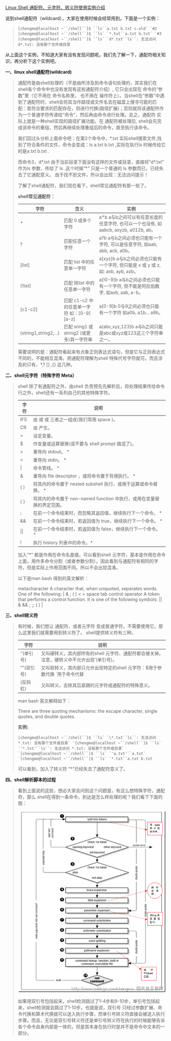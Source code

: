 [Linux Shell 通配符、元字符、转义符使用实例介绍](https://www.cnblogs.com/chengmo/archive/2010/10/17/1853344.html)

说到shell通配符（wildcard），大家在使用时候会经常用到。下面是一个实例：

>  
>
> ```
> [chengmo@localhost ~``/shell``]$ ``ls``a.txt b.txt c.old` `#2
> [chengmo@localhost ~``/shell``]$ ``ls` `*.txt``a.txt b.txt` `#3
> [chengmo@localhost ~``/shell``]$ ``ls` `d*.txt``ls``: 无法访问 d*.txt: 没有那个文件或目录
> ```

从上面这个实例，不知道大家有没有发现问题呢。我们先了解一下，通配符相关知识，再分析下这个实例吧。

**一、linux shell通配符(wildcard)**

> 通配符是由shell处理的（不是由所涉及到命令语句处理的，其实我们在shell各个命令中也没有发现有这些通配符介绍）, 它只会出现在 命令的“参数”里（它不用在 命令名称里， 也不用在 操作符上）。当shell在“参数”中遇到了通配符时，shell会将其当作路径或文件名去在磁盘上搜寻可能的匹配：若符合要求的匹配存在，则进行代换(路径扩展)；否则就将该通配符作为一个普通字符传递给“命令”，然后再由命令进行处理。总之，通配符 实际上就是一种shell实现的路径扩展功能。在 通配符被处理后, shell会先完成该命令的重组，然后再继续处理重组后的命令，直至执行该命令。
>
>  
>
> 我们回过头分析上面命令吧：在第2个命令中，*.txt 实际shell搜索文件,找到了符合条件的文件，命令会变成：ls a.txt b.txt ,实际在执行ls 时候传给它的是a.txt b.txt .
>
>  
>
> 而命令3，d*.txt 由于当前目录下面没有这样的文件或目录，直接将”d*.txt” 作为ls 参数，传给了 ls .这个时候”*” 只是一个普通的 ls 参数而已，已经失去了它通配意义。 由于找不到文件，所以会出现：无法访问提示！
>
> 了解了shell通配符，我们现在看下，shell常见通配符有那一些了。
>
> **shell常见通配符：**
>
> | **字符**              | **含义**                                    | **实例**                                                     |
> | --------------------- | ------------------------------------------- | ------------------------------------------------------------ |
> | *                     | 匹配 0 或多个字符                           | a*b a与b之间可以有任意长度的任意字符, 也可以一个也没有, 如aabcb, axyzb, a012b, ab。 |
> | ?                     | 匹配任意一个字符                            | a?b a与b之间必须也只能有一个字符, 可以是任意字符, 如aab, abb, acb, a0b。 |
> | [list]                | 匹配 list 中的任意单一字符                  | a[xyz]b  a与b之间必须也只能有一个字符, 但只能是 x 或 y 或 z, 如: axb, ayb, azb。 |
> | [!list]               | 匹配 除list 中的任意单一字符                | a[!0-9]b a与b之间必须也只能有一个字符, 但不能是阿拉伯数字, 如axb, aab, a-b。 |
> | [c1-c2]               | 匹配 c1-c2 中的任意单一字符 如：[0-9] [a-z] | a[0-9]b 0与9之间必须也只能有一个字符 如a0b, a1b... a9b。     |
> | {string1,string2,...} | 匹配 sring1 或 string2 (或更多)其一字符串   | a{abc,xyz,123}b  a与b之间只能是abc或xyz或123这三个字符串之一。 |
>
>  
>
> 需要说明的是：通配符看起来有点象正则表达式语句，但是它与正则表达式不同的，不能相互混淆。把通配符理解为shell 特殊代号字符就可。而且涉及的只有，*,? [] ,{} 这几种。

 

 

**二、shell元字符（特殊字符 Meta）**

> shell 除了有通配符之外，由shell 负责预先先解析后，将处理结果传给命令行之外，shell还有一系列自己的其他特殊字符。
>
> | 字符 | 说明                                                         |
> | ---- | ------------------------------------------------------------ |
> | IFS  | 由 <space> 或 <tab> 或 <enter> 三者之一组成(我们常用 space )。 |
> | CR   | 由 <enter> 产生。                                            |
> | =    | 设定变量。                                                   |
> | $    | 作变量或运算替换(请不要与 shell prompt 搞混了)。             |
> | >    | 重导向 stdout。 *                                            |
> | <    | 重导向 stdin。 *                                             |
> | \|   | 命令管线。 *                                                 |
> | &    | 重导向 file descriptor ，或将命令置于背境执行。 *            |
> | ( )  | 将其内的命令置于 nested subshell 执行，或用于运算或命令替换。 * |
> | { }  | 将其内的命令置于 non-named function 中执行，或用在变量替换的界定范围。 |
> | ;    | 在前一个命令结束时，而忽略其返回值，继续执行下一个命令。 *   |
> | &&   | 在前一个命令结束时，若返回值为 true，继续执行下一个命令。 *  |
> | \|\| | 在前一个命令结束时，若返回值为 false，继续执行下一个命令。 * |
> | !    | 执行 history 列表中的命令。*                                 |
>
> 加入”*” 都是作用在命令名直接。可以看到shell 元字符，基本是作用在命令上面，用作多命令分割（或者参数分割）。因此看到与通配符有相同的字符，但是实际上作用范围不同。所以不会出现混淆。
>
>  
>
> 以下是man bash 得到的英文解析：
>
> metacharacter
>        A character that, when unquoted, separates words. One of the following:
>        | & ; ( ) < > space tab
> control operator
>        A token that performs a control function. It is one of the following symbols:
>        || & && ; ;; ( ) | <newline>
>
>  

**三、shell转义符**

> 有时候，我们想让 通配符，或者元字符 变成普通字符，不需要使用它。那么这里我们就需要用到转义符了。 shell提供转义符有三种。
>
> | 字符       | 说明                                                         |
> | ---------- | ------------------------------------------------------------ |
> | ‘’(单引号) | 又叫硬转义，其内部所有的shell 元字符、通配符都会被关掉。注意，硬转义中不允许出现’(单引号)。 |
> | “”(双引号) | 又叫软转义，其内部只允许出现特定的shell 元字符：$用于参数代换 `用于命令代替 |
> | \(反斜杠)  | 又叫转义，去除其后紧跟的元字符或通配符的特殊意义。           |
>
> man bash 英文解释如下：
>
> There are three quoting mechanisms: the escape character, single quotes, and double quotes.
>
> **实例:**
>
>  
>
> ```
> [chengmo@localhost ~``/shell``]$ ``ls` `\*.txt``ls``: 无法访问 *.txt: 没有那个文件或目录` `[chengmo@localhost ~``/shell``]$ ``ls` `'*.txt'``ls``: 无法访问 *.txt: 没有那个文件或目录` `[chengmo@localhost ~``/shell``]$ ``ls` `'a.txt'``a.txt` `[chengmo@localhost ~``/shell``]$ ``ls` `*.txt``a.txt b.txt
> ```
>
>  
>
> 可以看到，加入了转义符 “*”已经失去了通配符意义了。

**四、shell解析脚本的过程**

> 看到上面说的这些，想必大家会问到这个问题是，有这么想特殊字符，通配符，那么 shell在得到一条命令，到达是怎么样处理的呢？我们看下下面的图：
>
> ![1](./shell通配符,元字符,转义符-imgs/1_thumb.png)
>
> 如果用双引号包括起来，shell检测跳过了1-4步和9-10步，单引号包括起来，shell检测就会跳过了1-10步。也就是说，双引号 只经过参数扩展、命令代换和算术代换就可以送入执行步骤，而单引号转义符直接会被送入执行步骤。而且，无论是双引号转义符还是单引号转义符在执行的时候能够告诉各个命令自身内部是一体的，但是其本身在执行时是并不是命令中文本的一部分。